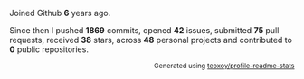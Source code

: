 Joined Github **6** years ago.

Since then I pushed **1869** commits, opened **42** issues, submitted **75** pull requests, received **38** stars, across **48** personal projects and contributed to **0** public repositories.

<p align="right"><sub>Generated using <a href="https://github.com/marketplace/actions/profile-readme-stats">teoxoy/profile-readme-stats</a></sub></p>
